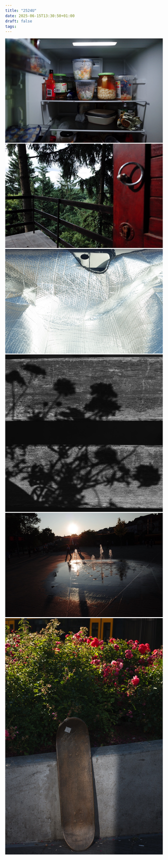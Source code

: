 ```yaml
---
title: "2524U"
date: 2025-06-15T13:30:50+01:00
draft: false
tags:
---
```


![](FR004995.jpg)
![](FR004841.jpg)
![](250614-szellkalman-1-2.jpg)
![](25w24-78-2.jpg)
![](FR005002.jpg)
![](250614-szellkalman-34.jpg)